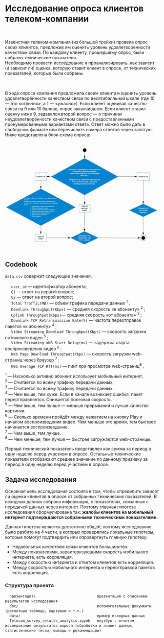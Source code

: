 # Исследование опроса клиентов телеком-компании
<br>

Извенстная телеком-компания (из большой тройки) провела опрос своих клиентов, предложив им оценить уровень удовлетворённости качеством связи. По каждому клиенту, прошедшему опрос, были собраны технические показатели. <br>
Необходимо провести исследование и проанализировать, как зависит (и зависит ли) оценка, которую ставит клиент в опросе, от технических показателей, которые были собраны. <br><br><br>

В ходе опроса компания предложила своим клиентам оценить уровень удовлетворённости качеством связи по десятибалльной шкале (где 10 — это «отлично», а 1 — «ужасно»). Если клиент оценивал качество связи на 9 или 10 баллов, опрос заканчивался. Если клиент ставил оценку ниже 9, задавался второй вопрос — о причинах неудовлетворённости качеством связи с предоставленными пронумерованными вариантами ответа. Ответ можно было дать в свободном формате или перечислить номера ответов через запятую. Ниже представлена блок-схема опроса:<br>

![alt text](doc/survey_block_schem.jpg)


## Codebook

`data.csv` содержит следующие значения: <br><br>
&nbsp;&nbsp;&nbsp;&nbsp; `user_id` — идентификатор абонента;<br>
&nbsp;&nbsp;&nbsp;&nbsp; `Q1` — ответ на первый вопрос;<br>
&nbsp;&nbsp;&nbsp;&nbsp; `Q2` — ответ на второй вопрос;<br>
&nbsp;&nbsp;&nbsp;&nbsp; `Total Traffic(MB)` — объем трафика передачи данных <sup>1 </sup>; <br>
&nbsp;&nbsp;&nbsp;&nbsp; `Downlink Throughput(Kbps)` — средняя скорость «к абоненту» <sup>2 </sup>;<br>
&nbsp;&nbsp;&nbsp;&nbsp; `Uplink Throughput(Kbps)`— средняя скорость «от абонента» <sup>3 </sup>;<br>
&nbsp;&nbsp;&nbsp;&nbsp; `Downlink TCP Retransmission Rate(%)` — частота переотправок пакетов «к абоненту» <sup>4 </sup>;<br>
&nbsp;&nbsp;&nbsp;&nbsp; `Video Streaming Download Throughput(Kbps)` — скорость загрузки потокового видео <sup>5 </sup>;<br>
&nbsp;&nbsp;&nbsp;&nbsp; `Video Streaming xKB Start Delay(ms)` — задержка старта воспроизведения видео <sup>6 </sup>;<br>
&nbsp;&nbsp;&nbsp;&nbsp; `Web Page Download Throughput(Kbps)` — скорость загрузки web-страниц через браузер <sup>7 </sup>;<br>
&nbsp;&nbsp;&nbsp;&nbsp; `Web Average TCP RTT(ms)` — пинг при просмотре web-страниц<sup>8 </sup>.<br>


<sup>1 </sup> — Насколько активно абонент использует мобильный интернет.<br>
<sup>2 </sup> — Считается по всему трафику передачи данных.<br>
<sup>3 </sup> — Считается по всему трафику передачи данных.<br>
<sup>4 </sup> — Чем выше, тем хуже. Если в канале возникает ошибка, пакет переотправляется. Снижается полезная скорость.<br>
<sup>5 </sup> — Чем выше, тем лучше — меньше прерываний и лучше качество картинки.<br>
<sup>6 </sup> — Сколько времени пройдёт между нажатием на кнопку Play и началом воспроизведения видео. Чем меньше это время, тем быстрее начинается воспроизведение.<br>
<sup>7 </sup> — Чем выше, тем лучше.<br>
<sup>8 </sup> — Чем меньше, тем лучше — быстрее загружаются web-страницы.<br>

Первый технический показатель представлен как сумма за период в одну неделю перед участием в опросе. Остальные технические показатели отображают среднее значение по данному признаку за период в одну неделю перед участием в опросе.

## Задача исследования

Основная цель исследования состояла в том, чтобы определить зависят ли оценки клиентов в опросе от собранных технических показателей.
В исходных данных собрана информация, о показателях, связанных с передачей данных через интернет. Поэтому главная гипотеза исследования сформулирована так:
**жалобы клиентов на мобильный интернет подтверждаются собранными техническими показателями.**

Данная гипотеза является достаточно общей, поэтому исследование было разбито на 4 части, в которых проверялись локальные гипотезы, которые помогут подтвердить или опровергнуть главную гипотезу:

* Недовольных качеством связи клиентов большинство.
* Между показателями, характеризующими скорость мобильного интернета, есть корреляция.
* Между скоростью интернета и ответом клиентов есть корреляция.
* Между скоростью мобильного интернета и переотправкой пакетов есть корреляция.


### Структура проекта

      презентация/                            презентация с описанием результатов исследования
      doc/                                    вспомогательные документы (расчетные таблицы, картинки и т.п.)
      data/                                   пример исходных данных
      Telecom_survey_results_analysis.ipynb   ноутбук с отчетом исследования результатов опроса (обработка и анализ данных, статистические тесты, выводы и рекомендации)

